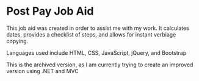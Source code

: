 # Post Pay Job Aid

This job aid was created in order to assist me with my work. It calculates dates, provides a checklist of steps, and allows for instant verbiage copying.

Languages used include HTML, CSS, JavaScript, jQuery, and Bootstrap

This is the archived version, as I am currently trying to create an improved version using .NET and MVC
